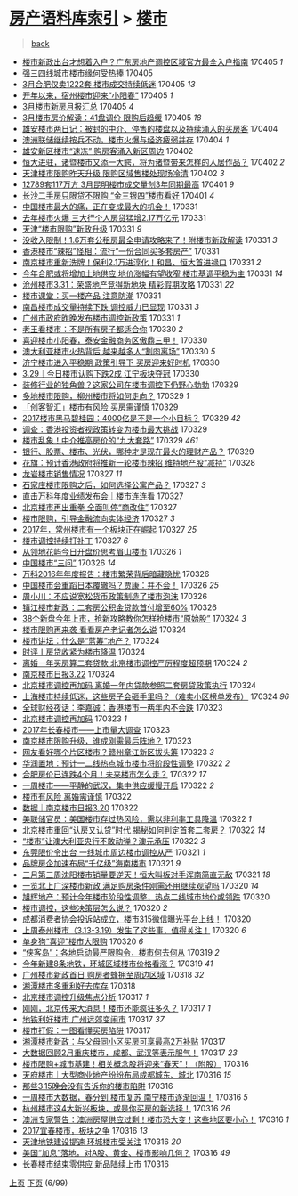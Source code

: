 [房产语料库索引](../../README.md)  > [楼市](楼市.md)
====
> [back](../README.md)

- [楼市新政出台才想着入户？广东房地产调控区域官方最全入户指南](http://jkwz.applinzi.com/ittc/6953098858707026949.html#%E6%A5%BC%E5%B8%82%E6%96%B0%E6%94%BF%E5%87%BA%E5%8F%B0%E6%89%8D%E6%83%B3%E7%9D%80%E5%85%A5%E6%88%B7%EF%BC%9F%E5%B9%BF%E4%B8%9C%E6%88%BF%E5%9C%B0%E4%BA%A7%E8%B0%83%E6%8E%A7%E5%8C%BA%E5%9F%9F%E5%AE%98%E6%96%B9%E6%9C%80%E5%85%A8%E5%85%A5%E6%88%B7%E6%8C%87%E5%8D%97) 170405 *1* 
- [强三四线城市楼市缘何受热捧](http://jkwz.applinzi.com/ittc/6953074669849674756.html#%E5%BC%BA%E4%B8%89%E5%9B%9B%E7%BA%BF%E5%9F%8E%E5%B8%82%E6%A5%BC%E5%B8%82%E7%BC%98%E4%BD%95%E5%8F%97%E7%83%AD%E6%8D%A7) 170405  
- [3月合肥仅卖1222套 楼市成交持续低迷](http://jkwz.applinzi.com/ittc/6953051749140136964.html#3%E6%9C%88%E5%90%88%E8%82%A5%E4%BB%85%E5%8D%961222%E5%A5%97+%E6%A5%BC%E5%B8%82%E6%88%90%E4%BA%A4%E6%8C%81%E7%BB%AD%E4%BD%8E%E8%BF%B7) 170405 *13* 
- [开年以来，宿州楼市迎来“小阳春”](http://jkwz.applinzi.com/ittc/6953008729191613445.html#%E5%BC%80%E5%B9%B4%E4%BB%A5%E6%9D%A5%EF%BC%8C%E5%AE%BF%E5%B7%9E%E6%A5%BC%E5%B8%82%E8%BF%8E%E6%9D%A5%E2%80%9C%E5%B0%8F%E9%98%B3%E6%98%A5%E2%80%9D) 170405 *1* 
- [3月楼市新房月报汇总](http://jkwz.applinzi.com/ittc/6952995828133266437.html#3%E6%9C%88%E6%A5%BC%E5%B8%82%E6%96%B0%E6%88%BF%E6%9C%88%E6%8A%A5%E6%B1%87%E6%80%BB) 170405 *4* 
- [3月楼市房价解读：41盘调价 限购后趋缓](http://jkwz.applinzi.com/ittc/6952970380535923716.html#3%E6%9C%88%E6%A5%BC%E5%B8%82%E6%88%BF%E4%BB%B7%E8%A7%A3%E8%AF%BB%EF%BC%9A41%E7%9B%98%E8%B0%83%E4%BB%B7+%E9%99%90%E8%B4%AD%E5%90%8E%E8%B6%8B%E7%BC%93) 170405 *18* 
- [雄安楼市两日记：被封的中介、停售的楼盘以及持续涌入的买房客](http://jkwz.applinzi.com/ittc/6952454514975179781.html#%E9%9B%84%E5%AE%89%E6%A5%BC%E5%B8%82%E4%B8%A4%E6%97%A5%E8%AE%B0%EF%BC%9A%E8%A2%AB%E5%B0%81%E7%9A%84%E4%B8%AD%E4%BB%8B%E3%80%81%E5%81%9C%E5%94%AE%E7%9A%84%E6%A5%BC%E7%9B%98%E4%BB%A5%E5%8F%8A%E6%8C%81%E7%BB%AD%E6%B6%8C%E5%85%A5%E7%9A%84%E4%B9%B0%E6%88%BF%E5%AE%A2) 170404  
- [澳洲联储继续按兵不动，楼市火爆与经济疲弱并存](http://jkwz.applinzi.com/ittc/6952657966359643141.html#%E6%BE%B3%E6%B4%B2%E8%81%94%E5%82%A8%E7%BB%A7%E7%BB%AD%E6%8C%89%E5%85%B5%E4%B8%8D%E5%8A%A8%EF%BC%8C%E6%A5%BC%E5%B8%82%E7%81%AB%E7%88%86%E4%B8%8E%E7%BB%8F%E6%B5%8E%E7%96%B2%E5%BC%B1%E5%B9%B6%E5%AD%98) 170404 *1* 
- [雄安新区楼市“速冻” 购房客涌入新区周边](http://jkwz.applinzi.com/ittc/6952038529717765124.html#%E9%9B%84%E5%AE%89%E6%96%B0%E5%8C%BA%E6%A5%BC%E5%B8%82%E2%80%9C%E9%80%9F%E5%86%BB%E2%80%9D+%E8%B4%AD%E6%88%BF%E5%AE%A2%E6%B6%8C%E5%85%A5%E6%96%B0%E5%8C%BA%E5%91%A8%E8%BE%B9) 170402  
- [恒大进驻，诸暨楼市又添一大鳄，将为诸暨带来怎样的人居作品？](http://jkwz.applinzi.com/ittc/6952037245136667653.html#%E6%81%92%E5%A4%A7%E8%BF%9B%E9%A9%BB%EF%BC%8C%E8%AF%B8%E6%9A%A8%E6%A5%BC%E5%B8%82%E5%8F%88%E6%B7%BB%E4%B8%80%E5%A4%A7%E9%B3%84%EF%BC%8C%E5%B0%86%E4%B8%BA%E8%AF%B8%E6%9A%A8%E5%B8%A6%E6%9D%A5%E6%80%8E%E6%A0%B7%E7%9A%84%E4%BA%BA%E5%B1%85%E4%BD%9C%E5%93%81%EF%BC%9F) 170402 *2* 
- [天津楼市限购昨天升级 限购区域售楼处现场冷清](http://jkwz.applinzi.com/ittc/6951871963403387908.html#%E5%A4%A9%E6%B4%A5%E6%A5%BC%E5%B8%82%E9%99%90%E8%B4%AD%E6%98%A8%E5%A4%A9%E5%8D%87%E7%BA%A7+%E9%99%90%E8%B4%AD%E5%8C%BA%E5%9F%9F%E5%94%AE%E6%A5%BC%E5%A4%84%E7%8E%B0%E5%9C%BA%E5%86%B7%E6%B8%85) 170402 *3* 
- [12789套117万方 3月昆明楼市成交量创3年同期最高](http://jkwz.applinzi.com/ittc/6951611627509122052.html#12789%E5%A5%97117%E4%B8%87%E6%96%B9+3%E6%9C%88%E6%98%86%E6%98%8E%E6%A5%BC%E5%B8%82%E6%88%90%E4%BA%A4%E9%87%8F%E5%88%9B3%E5%B9%B4%E5%90%8C%E6%9C%9F%E6%9C%80%E9%AB%98) 170401 *9* 
- [长沙二手房只限贷不限购 “金三银四”楼市看好](http://jkwz.applinzi.com/ittc/6951599019636818948.html#%E9%95%BF%E6%B2%99%E4%BA%8C%E6%89%8B%E6%88%BF%E5%8F%AA%E9%99%90%E8%B4%B7%E4%B8%8D%E9%99%90%E8%B4%AD+%E2%80%9C%E9%87%91%E4%B8%89%E9%93%B6%E5%9B%9B%E2%80%9D%E6%A5%BC%E5%B8%82%E7%9C%8B%E5%A5%BD) 170401 *4* 
- [中国楼市最大的痛，正在变成最大的机会！](http://jkwz.applinzi.com/ittc/6951293988823892996.html#%E4%B8%AD%E5%9B%BD%E6%A5%BC%E5%B8%82%E6%9C%80%E5%A4%A7%E7%9A%84%E7%97%9B%EF%BC%8C%E6%AD%A3%E5%9C%A8%E5%8F%98%E6%88%90%E6%9C%80%E5%A4%A7%E7%9A%84%E6%9C%BA%E4%BC%9A%EF%BC%81) 170331  
- [去年楼市火爆 三大行个人房贷猛增2.17万亿元](http://jkwz.applinzi.com/ittc/6951278634861069317.html#%E5%8E%BB%E5%B9%B4%E6%A5%BC%E5%B8%82%E7%81%AB%E7%88%86+%E4%B8%89%E5%A4%A7%E8%A1%8C%E4%B8%AA%E4%BA%BA%E6%88%BF%E8%B4%B7%E7%8C%9B%E5%A2%9E2.17%E4%B8%87%E4%BA%BF%E5%85%83) 170331  
- [天津“楼市限购”新政升级](http://jkwz.applinzi.com/ittc/6951260286433625092.html#%E5%A4%A9%E6%B4%A5%E2%80%9C%E6%A5%BC%E5%B8%82%E9%99%90%E8%B4%AD%E2%80%9D%E6%96%B0%E6%94%BF%E5%8D%87%E7%BA%A7) 170331 *9* 
- [没收入限制！1.6万套公租房最全申请攻略来了！附楼市新政解读](http://jkwz.applinzi.com/ittc/6951250838386394117.html#%E6%B2%A1%E6%94%B6%E5%85%A5%E9%99%90%E5%88%B6%EF%BC%811.6%E4%B8%87%E5%A5%97%E5%85%AC%E7%A7%9F%E6%88%BF%E6%9C%80%E5%85%A8%E7%94%B3%E8%AF%B7%E6%94%BB%E7%95%A5%E6%9D%A5%E4%BA%86%EF%BC%81%E9%99%84%E6%A5%BC%E5%B8%82%E6%96%B0%E6%94%BF%E8%A7%A3%E8%AF%BB) 170331 *3* 
- [香港楼市“辣招”怪相：流行“一份合同买多套房产”](http://jkwz.applinzi.com/ittc/6951242357218477061.html#%E9%A6%99%E6%B8%AF%E6%A5%BC%E5%B8%82%E2%80%9C%E8%BE%A3%E6%8B%9B%E2%80%9D%E6%80%AA%E7%9B%B8%EF%BC%9A%E6%B5%81%E8%A1%8C%E2%80%9C%E4%B8%80%E4%BB%BD%E5%90%88%E5%90%8C%E4%B9%B0%E5%A4%9A%E5%A5%97%E6%88%BF%E4%BA%A7%E2%80%9D) 170331  
- [南京楼市重新洗牌！保利2.1万进淳化！和昌、恒大首进禄口](http://jkwz.applinzi.com/ittc/6951226634668606468.html#%E5%8D%97%E4%BA%AC%E6%A5%BC%E5%B8%82%E9%87%8D%E6%96%B0%E6%B4%97%E7%89%8C%EF%BC%81%E4%BF%9D%E5%88%A92.1%E4%B8%87%E8%BF%9B%E6%B7%B3%E5%8C%96%EF%BC%81%E5%92%8C%E6%98%8C%E3%80%81%E6%81%92%E5%A4%A7%E9%A6%96%E8%BF%9B%E7%A6%84%E5%8F%A3) 170331 *2* 
- [今年合肥或将增加土地供应 地价涨幅有望收窄 楼市基调平稳为主](http://jkwz.applinzi.com/ittc/6951213593759581188.html#%E4%BB%8A%E5%B9%B4%E5%90%88%E8%82%A5%E6%88%96%E5%B0%86%E5%A2%9E%E5%8A%A0%E5%9C%9F%E5%9C%B0%E4%BE%9B%E5%BA%94+%E5%9C%B0%E4%BB%B7%E6%B6%A8%E5%B9%85%E6%9C%89%E6%9C%9B%E6%94%B6%E7%AA%84+%E6%A5%BC%E5%B8%82%E5%9F%BA%E8%B0%83%E5%B9%B3%E7%A8%B3%E4%B8%BA%E4%B8%BB) 170331 *14* 
- [沧州楼市3.31：荣盛地产竞得新地块 精彩假期攻略](http://jkwz.applinzi.com/ittc/6951186548207911941.html#%E6%B2%A7%E5%B7%9E%E6%A5%BC%E5%B8%823.31%EF%BC%9A%E8%8D%A3%E7%9B%9B%E5%9C%B0%E4%BA%A7%E7%AB%9E%E5%BE%97%E6%96%B0%E5%9C%B0%E5%9D%97+%E7%B2%BE%E5%BD%A9%E5%81%87%E6%9C%9F%E6%94%BB%E7%95%A5) 170331 *22* 
- [楼市课堂：买一楼产品 注意防潮](http://jkwz.applinzi.com/ittc/6951118934412624900.html#%E6%A5%BC%E5%B8%82%E8%AF%BE%E5%A0%82%EF%BC%9A%E4%B9%B0%E4%B8%80%E6%A5%BC%E4%BA%A7%E5%93%81+%E6%B3%A8%E6%84%8F%E9%98%B2%E6%BD%AE) 170331  
- [南昌楼市成交量持续下跌 调控威力已显现](http://jkwz.applinzi.com/ittc/6951118382626767877.html#%E5%8D%97%E6%98%8C%E6%A5%BC%E5%B8%82%E6%88%90%E4%BA%A4%E9%87%8F%E6%8C%81%E7%BB%AD%E4%B8%8B%E8%B7%8C+%E8%B0%83%E6%8E%A7%E5%A8%81%E5%8A%9B%E5%B7%B2%E6%98%BE%E7%8E%B0) 170331 *3* 
- [广州市政府昨晚发布楼市调控新政策](http://jkwz.applinzi.com/ittc/6950983695262548996.html#%E5%B9%BF%E5%B7%9E%E5%B8%82%E6%94%BF%E5%BA%9C%E6%98%A8%E6%99%9A%E5%8F%91%E5%B8%83%E6%A5%BC%E5%B8%82%E8%B0%83%E6%8E%A7%E6%96%B0%E6%94%BF%E7%AD%96) 170331 *1* 
- [老王看楼市：不是所有房子都适合你](http://jkwz.applinzi.com/ittc/6950856579363636228.html#%E8%80%81%E7%8E%8B%E7%9C%8B%E6%A5%BC%E5%B8%82%EF%BC%9A%E4%B8%8D%E6%98%AF%E6%89%80%E6%9C%89%E6%88%BF%E5%AD%90%E9%83%BD%E9%80%82%E5%90%88%E4%BD%A0) 170330 *2* 
- [喜迎楼市小阳春，泰安金融商务区傲鼎三甲！](http://jkwz.applinzi.com/ittc/6950773850169148421.html#%E5%96%9C%E8%BF%8E%E6%A5%BC%E5%B8%82%E5%B0%8F%E9%98%B3%E6%98%A5%EF%BC%8C%E6%B3%B0%E5%AE%89%E9%87%91%E8%9E%8D%E5%95%86%E5%8A%A1%E5%8C%BA%E5%82%B2%E9%BC%8E%E4%B8%89%E7%94%B2%EF%BC%81) 170330  
- [澳大利亚楼市火热背后 越来越多人“割肉离场”](http://jkwz.applinzi.com/ittc/6950760420787880964.html#%E6%BE%B3%E5%A4%A7%E5%88%A9%E4%BA%9A%E6%A5%BC%E5%B8%82%E7%81%AB%E7%83%AD%E8%83%8C%E5%90%8E+%E8%B6%8A%E6%9D%A5%E8%B6%8A%E5%A4%9A%E4%BA%BA%E2%80%9C%E5%89%B2%E8%82%89%E7%A6%BB%E5%9C%BA%E2%80%9D) 170330 *5* 
- [济宁楼市进入平稳期 政策引导下 买房迎来好时机](http://jkwz.applinzi.com/ittc/6950748984363713540.html#%E6%B5%8E%E5%AE%81%E6%A5%BC%E5%B8%82%E8%BF%9B%E5%85%A5%E5%B9%B3%E7%A8%B3%E6%9C%9F+%E6%94%BF%E7%AD%96%E5%BC%95%E5%AF%BC%E4%B8%8B+%E4%B9%B0%E6%88%BF%E8%BF%8E%E6%9D%A5%E5%A5%BD%E6%97%B6%E6%9C%BA) 170330  
- [3.29｜今日楼市认购下跌2成 江宁板块夺冠](http://jkwz.applinzi.com/ittc/6950739674304873476.html#3.29%EF%BD%9C%E4%BB%8A%E6%97%A5%E6%A5%BC%E5%B8%82%E8%AE%A4%E8%B4%AD%E4%B8%8B%E8%B7%8C2%E6%88%90+%E6%B1%9F%E5%AE%81%E6%9D%BF%E5%9D%97%E5%A4%BA%E5%86%A0) 170330  
- [装修行业的独角兽？这家公司在楼市调控下仍野心勃勃](http://jkwz.applinzi.com/ittc/6950569394940937221.html#%E8%A3%85%E4%BF%AE%E8%A1%8C%E4%B8%9A%E7%9A%84%E7%8B%AC%E8%A7%92%E5%85%BD%EF%BC%9F%E8%BF%99%E5%AE%B6%E5%85%AC%E5%8F%B8%E5%9C%A8%E6%A5%BC%E5%B8%82%E8%B0%83%E6%8E%A7%E4%B8%8B%E4%BB%8D%E9%87%8E%E5%BF%83%E5%8B%83%E5%8B%83) 170329  
- [多地楼市限购，柳州楼市将如何走向？](http://jkwz.applinzi.com/ittc/6950513815857923076.html#%E5%A4%9A%E5%9C%B0%E6%A5%BC%E5%B8%82%E9%99%90%E8%B4%AD%EF%BC%8C%E6%9F%B3%E5%B7%9E%E6%A5%BC%E5%B8%82%E5%B0%86%E5%A6%82%E4%BD%95%E8%B5%B0%E5%90%91%EF%BC%9F) 170329 *1* 
- [「创客智汇」楼市有风险 买房需谨慎](http://jkwz.applinzi.com/ittc/6950487451180205060.html#%E3%80%8C%E5%88%9B%E5%AE%A2%E6%99%BA%E6%B1%87%E3%80%8D%E6%A5%BC%E5%B8%82%E6%9C%89%E9%A3%8E%E9%99%A9+%E4%B9%B0%E6%88%BF%E9%9C%80%E8%B0%A8%E6%85%8E) 170329  
- [2017楼市黑马碧桂园：4000亿是不是一个小目标？](http://jkwz.applinzi.com/ittc/6950469632937952261.html#2017%E6%A5%BC%E5%B8%82%E9%BB%91%E9%A9%AC%E7%A2%A7%E6%A1%82%E5%9B%AD%EF%BC%9A4000%E4%BA%BF%E6%98%AF%E4%B8%8D%E6%98%AF%E4%B8%80%E4%B8%AA%E5%B0%8F%E7%9B%AE%E6%A0%87%EF%BC%9F) 170329 *42* 
- [调查：香港投资者视政策转变为楼市最大挑战](http://jkwz.applinzi.com/ittc/6950463994413450245.html#%E8%B0%83%E6%9F%A5%EF%BC%9A%E9%A6%99%E6%B8%AF%E6%8A%95%E8%B5%84%E8%80%85%E8%A7%86%E6%94%BF%E7%AD%96%E8%BD%AC%E5%8F%98%E4%B8%BA%E6%A5%BC%E5%B8%82%E6%9C%80%E5%A4%A7%E6%8C%91%E6%88%98) 170329  
- [楼市乱象！中介推高房价的“九大套路”](http://jkwz.applinzi.com/ittc/6950436371914294276.html#%E6%A5%BC%E5%B8%82%E4%B9%B1%E8%B1%A1%EF%BC%81%E4%B8%AD%E4%BB%8B%E6%8E%A8%E9%AB%98%E6%88%BF%E4%BB%B7%E7%9A%84%E2%80%9C%E4%B9%9D%E5%A4%A7%E5%A5%97%E8%B7%AF%E2%80%9D) 170329 *461* 
- [银行、股票、楼市、光伏，哪种才是现在最火的理财产品？](http://jkwz.applinzi.com/ittc/6950383842811708420.html#%E9%93%B6%E8%A1%8C%E3%80%81%E8%82%A1%E7%A5%A8%E3%80%81%E6%A5%BC%E5%B8%82%E3%80%81%E5%85%89%E4%BC%8F%EF%BC%8C%E5%93%AA%E7%A7%8D%E6%89%8D%E6%98%AF%E7%8E%B0%E5%9C%A8%E6%9C%80%E7%81%AB%E7%9A%84%E7%90%86%E8%B4%A2%E4%BA%A7%E5%93%81%EF%BC%9F) 170329  
- [花旗：预计香港政府将推新一轮楼市辣招 维持地产股“减持”](http://jkwz.applinzi.com/ittc/6950091348844741636.html#%E8%8A%B1%E6%97%97%EF%BC%9A%E9%A2%84%E8%AE%A1%E9%A6%99%E6%B8%AF%E6%94%BF%E5%BA%9C%E5%B0%86%E6%8E%A8%E6%96%B0%E4%B8%80%E8%BD%AE%E6%A5%BC%E5%B8%82%E8%BE%A3%E6%8B%9B+%E7%BB%B4%E6%8C%81%E5%9C%B0%E4%BA%A7%E8%82%A1%E2%80%9C%E5%87%8F%E6%8C%81%E2%80%9D) 170328  
- [龙岩楼市销售情况](http://jkwz.applinzi.com/ittc/6949760420922524677.html#%E9%BE%99%E5%B2%A9%E6%A5%BC%E5%B8%82%E9%94%80%E5%94%AE%E6%83%85%E5%86%B5) 170327 *11* 
- [石家庄楼市限购之后，如何选择公寓产品？](http://jkwz.applinzi.com/ittc/6949747963726398468.html#%E7%9F%B3%E5%AE%B6%E5%BA%84%E6%A5%BC%E5%B8%82%E9%99%90%E8%B4%AD%E4%B9%8B%E5%90%8E%EF%BC%8C%E5%A6%82%E4%BD%95%E9%80%89%E6%8B%A9%E5%85%AC%E5%AF%93%E4%BA%A7%E5%93%81%EF%BC%9F) 170327 *3* 
- [直击万科年度业绩发布会｜楼市连连看](http://jkwz.applinzi.com/ittc/6949721786571817989.html#%E7%9B%B4%E5%87%BB%E4%B8%87%E7%A7%91%E5%B9%B4%E5%BA%A6%E4%B8%9A%E7%BB%A9%E5%8F%91%E5%B8%83%E4%BC%9A%EF%BD%9C%E6%A5%BC%E5%B8%82%E8%BF%9E%E8%BF%9E%E7%9C%8B) 170327  
- [北京楼市再出重拳 全面叫停“商改住”](http://jkwz.applinzi.com/ittc/6949649919240569861.html#%E5%8C%97%E4%BA%AC%E6%A5%BC%E5%B8%82%E5%86%8D%E5%87%BA%E9%87%8D%E6%8B%B3+%E5%85%A8%E9%9D%A2%E5%8F%AB%E5%81%9C%E2%80%9C%E5%95%86%E6%94%B9%E4%BD%8F%E2%80%9D) 170327  
- [楼市限购，引导金融流向实体经济](http://jkwz.applinzi.com/ittc/6949644241906172933.html#%E6%A5%BC%E5%B8%82%E9%99%90%E8%B4%AD%EF%BC%8C%E5%BC%95%E5%AF%BC%E9%87%91%E8%9E%8D%E6%B5%81%E5%90%91%E5%AE%9E%E4%BD%93%E7%BB%8F%E6%B5%8E) 170327 *3* 
- [2017年，常州楼市有一个板块正在崛起](http://jkwz.applinzi.com/ittc/6949643722101883908.html#2017%E5%B9%B4%EF%BC%8C%E5%B8%B8%E5%B7%9E%E6%A5%BC%E5%B8%82%E6%9C%89%E4%B8%80%E4%B8%AA%E6%9D%BF%E5%9D%97%E6%AD%A3%E5%9C%A8%E5%B4%9B%E8%B5%B7) 170327 *25* 
- [楼市调控持续打补丁](http://jkwz.applinzi.com/ittc/6949509945446892549.html#%E6%A5%BC%E5%B8%82%E8%B0%83%E6%8E%A7%E6%8C%81%E7%BB%AD%E6%89%93%E8%A1%A5%E4%B8%81) 170327 *6* 
- [从领地花屿今日开盘价思考眉山楼市](http://jkwz.applinzi.com/ittc/6949478860444926980.html#%E4%BB%8E%E9%A2%86%E5%9C%B0%E8%8A%B1%E5%B1%BF%E4%BB%8A%E6%97%A5%E5%BC%80%E7%9B%98%E4%BB%B7%E6%80%9D%E8%80%83%E7%9C%89%E5%B1%B1%E6%A5%BC%E5%B8%82) 170326 *1* 
- [中国楼市“三问”](http://jkwz.applinzi.com/ittc/6949472849508172805.html#%E4%B8%AD%E5%9B%BD%E6%A5%BC%E5%B8%82%E2%80%9C%E4%B8%89%E9%97%AE%E2%80%9D) 170326 *14* 
- [万科2016年年度报告：楼市繁荣背后暗藏隐忧](http://jkwz.applinzi.com/ittc/6949450387605160965.html#%E4%B8%87%E7%A7%912016%E5%B9%B4%E5%B9%B4%E5%BA%A6%E6%8A%A5%E5%91%8A%EF%BC%9A%E6%A5%BC%E5%B8%82%E7%B9%81%E8%8D%A3%E8%83%8C%E5%90%8E%E6%9A%97%E8%97%8F%E9%9A%90%E5%BF%A7) 170326  
- [中国楼市会重蹈日本覆辙吗？贾康：并不会！](http://jkwz.applinzi.com/ittc/6949369830477136901.html#%E4%B8%AD%E5%9B%BD%E6%A5%BC%E5%B8%82%E4%BC%9A%E9%87%8D%E8%B9%88%E6%97%A5%E6%9C%AC%E8%A6%86%E8%BE%99%E5%90%97%EF%BC%9F%E8%B4%BE%E5%BA%B7%EF%BC%9A%E5%B9%B6%E4%B8%8D%E4%BC%9A%EF%BC%81) 170326 *25* 
- [周小川：不应说宽松货币政策制造了楼市泡沫](http://jkwz.applinzi.com/ittc/6949298324699087877.html#%E5%91%A8%E5%B0%8F%E5%B7%9D%EF%BC%9A%E4%B8%8D%E5%BA%94%E8%AF%B4%E5%AE%BD%E6%9D%BE%E8%B4%A7%E5%B8%81%E6%94%BF%E7%AD%96%E5%88%B6%E9%80%A0%E4%BA%86%E6%A5%BC%E5%B8%82%E6%B3%A1%E6%B2%AB) 170326  
- [镇江楼市新政：二套房公积金贷款首付增至60%](http://jkwz.applinzi.com/ittc/6949257919244796932.html#%E9%95%87%E6%B1%9F%E6%A5%BC%E5%B8%82%E6%96%B0%E6%94%BF%EF%BC%9A%E4%BA%8C%E5%A5%97%E6%88%BF%E5%85%AC%E7%A7%AF%E9%87%91%E8%B4%B7%E6%AC%BE%E9%A6%96%E4%BB%98%E5%A2%9E%E8%87%B360%25) 170326  
- [38个新盘今年上市，抢新攻略教你怎样抢楼市“原始股”](http://jkwz.applinzi.com/ittc/6948621186891252740.html#38%E4%B8%AA%E6%96%B0%E7%9B%98%E4%BB%8A%E5%B9%B4%E4%B8%8A%E5%B8%82%EF%BC%8C%E6%8A%A2%E6%96%B0%E6%94%BB%E7%95%A5%E6%95%99%E4%BD%A0%E6%80%8E%E6%A0%B7%E6%8A%A2%E6%A5%BC%E5%B8%82%E2%80%9C%E5%8E%9F%E5%A7%8B%E8%82%A1%E2%80%9D) 170324 *3* 
- [楼市限购再来袭 看看房产老记者怎么说](http://jkwz.applinzi.com/ittc/6948615854840349701.html#%E6%A5%BC%E5%B8%82%E9%99%90%E8%B4%AD%E5%86%8D%E6%9D%A5%E8%A2%AD+%E7%9C%8B%E7%9C%8B%E6%88%BF%E4%BA%A7%E8%80%81%E8%AE%B0%E8%80%85%E6%80%8E%E4%B9%88%E8%AF%B4) 170324  
- [楼市讲坛：什么是“蓝筹”地产？](http://jkwz.applinzi.com/ittc/6948615432662680581.html#%E6%A5%BC%E5%B8%82%E8%AE%B2%E5%9D%9B%EF%BC%9A%E4%BB%80%E4%B9%88%E6%98%AF%E2%80%9C%E8%93%9D%E7%AD%B9%E2%80%9D%E5%9C%B0%E4%BA%A7%EF%BC%9F) 170324  
- [时评丨房贷收紧为楼市降温](http://jkwz.applinzi.com/ittc/6948590342352929796.html#%E6%97%B6%E8%AF%84%E4%B8%A8%E6%88%BF%E8%B4%B7%E6%94%B6%E7%B4%A7%E4%B8%BA%E6%A5%BC%E5%B8%82%E9%99%8D%E6%B8%A9) 170324  
- [离婚一年买房算二套贷款 北京楼市调控严厉程度超预期](http://jkwz.applinzi.com/ittc/6948551991017079813.html#%E7%A6%BB%E5%A9%9A%E4%B8%80%E5%B9%B4%E4%B9%B0%E6%88%BF%E7%AE%97%E4%BA%8C%E5%A5%97%E8%B4%B7%E6%AC%BE+%E5%8C%97%E4%BA%AC%E6%A5%BC%E5%B8%82%E8%B0%83%E6%8E%A7%E4%B8%A5%E5%8E%89%E7%A8%8B%E5%BA%A6%E8%B6%85%E9%A2%84%E6%9C%9F) 170324 *2* 
- [南京楼市日报3.22](http://jkwz.applinzi.com/ittc/6948536577130234885.html#%E5%8D%97%E4%BA%AC%E6%A5%BC%E5%B8%82%E6%97%A5%E6%8A%A53.22) 170324  
- [北京楼市调控再加码 离婚一年内贷款参照二套房贷政策执行](http://jkwz.applinzi.com/ittc/6948524605827449860.html#%E5%8C%97%E4%BA%AC%E6%A5%BC%E5%B8%82%E8%B0%83%E6%8E%A7%E5%86%8D%E5%8A%A0%E7%A0%81+%E7%A6%BB%E5%A9%9A%E4%B8%80%E5%B9%B4%E5%86%85%E8%B4%B7%E6%AC%BE%E5%8F%82%E7%85%A7%E4%BA%8C%E5%A5%97%E6%88%BF%E8%B4%B7%E6%94%BF%E7%AD%96%E6%89%A7%E8%A1%8C) 170324  
- [上海楼市持续低迷，这些房子会砸手里吗？（难卖小区榜单发布）](http://jkwz.applinzi.com/ittc/6948522966924133380.html#%E4%B8%8A%E6%B5%B7%E6%A5%BC%E5%B8%82%E6%8C%81%E7%BB%AD%E4%BD%8E%E8%BF%B7%EF%BC%8C%E8%BF%99%E4%BA%9B%E6%88%BF%E5%AD%90%E4%BC%9A%E7%A0%B8%E6%89%8B%E9%87%8C%E5%90%97%EF%BC%9F%EF%BC%88%E9%9A%BE%E5%8D%96%E5%B0%8F%E5%8C%BA%E6%A6%9C%E5%8D%95%E5%8F%91%E5%B8%83%EF%BC%89) 170324 *96* 
- [全球财经夜话：李嘉诚：香港楼市一两年内不会跌](http://jkwz.applinzi.com/ittc/6948281699002745861.html#%E5%85%A8%E7%90%83%E8%B4%A2%E7%BB%8F%E5%A4%9C%E8%AF%9D%EF%BC%9A%E6%9D%8E%E5%98%89%E8%AF%9A%EF%BC%9A%E9%A6%99%E6%B8%AF%E6%A5%BC%E5%B8%82%E4%B8%80%E4%B8%A4%E5%B9%B4%E5%86%85%E4%B8%8D%E4%BC%9A%E8%B7%8C) 170323  
- [北京楼市调控再加码](http://jkwz.applinzi.com/ittc/6948275818290742276.html#%E5%8C%97%E4%BA%AC%E6%A5%BC%E5%B8%82%E8%B0%83%E6%8E%A7%E5%86%8D%E5%8A%A0%E7%A0%81) 170323 *1* 
- [2017年长春楼市——上市量大调查](http://jkwz.applinzi.com/ittc/6948271169752007685.html#2017%E5%B9%B4%E9%95%BF%E6%98%A5%E6%A5%BC%E5%B8%82%E2%80%94%E2%80%94%E4%B8%8A%E5%B8%82%E9%87%8F%E5%A4%A7%E8%B0%83%E6%9F%A5) 170323  
- [南京楼市限购升级，谁成刚需最后阵地？](http://jkwz.applinzi.com/ittc/6948165226678715397.html#%E5%8D%97%E4%BA%AC%E6%A5%BC%E5%B8%82%E9%99%90%E8%B4%AD%E5%8D%87%E7%BA%A7%EF%BC%8C%E8%B0%81%E6%88%90%E5%88%9A%E9%9C%80%E6%9C%80%E5%90%8E%E9%98%B5%E5%9C%B0%EF%BC%9F) 170323  
- [网友看好哪个片区楼市？赣州章江新区拔头筹](http://jkwz.applinzi.com/ittc/6948146914066433028.html#%E7%BD%91%E5%8F%8B%E7%9C%8B%E5%A5%BD%E5%93%AA%E4%B8%AA%E7%89%87%E5%8C%BA%E6%A5%BC%E5%B8%82%EF%BC%9F%E8%B5%A3%E5%B7%9E%E7%AB%A0%E6%B1%9F%E6%96%B0%E5%8C%BA%E6%8B%94%E5%A4%B4%E7%AD%B9) 170323 *3* 
- [华润置地：预计一二线热点城市楼市将阶段性调整](http://jkwz.applinzi.com/ittc/6947971767153984517.html#%E5%8D%8E%E6%B6%A6%E7%BD%AE%E5%9C%B0%EF%BC%9A%E9%A2%84%E8%AE%A1%E4%B8%80%E4%BA%8C%E7%BA%BF%E7%83%AD%E7%82%B9%E5%9F%8E%E5%B8%82%E6%A5%BC%E5%B8%82%E5%B0%86%E9%98%B6%E6%AE%B5%E6%80%A7%E8%B0%83%E6%95%B4) 170322 *2* 
- [合肥房价已连跌4个月！未来楼市怎么走？](http://jkwz.applinzi.com/ittc/6947895081406301188.html#%E5%90%88%E8%82%A5%E6%88%BF%E4%BB%B7%E5%B7%B2%E8%BF%9E%E8%B7%8C4%E4%B8%AA%E6%9C%88%EF%BC%81%E6%9C%AA%E6%9D%A5%E6%A5%BC%E5%B8%82%E6%80%8E%E4%B9%88%E8%B5%B0%EF%BC%9F) 170322 *17* 
- [一周楼市——平静的武汉，集中供应缓慢开启](http://jkwz.applinzi.com/ittc/6947872889733907460.html#%E4%B8%80%E5%91%A8%E6%A5%BC%E5%B8%82%E2%80%94%E2%80%94%E5%B9%B3%E9%9D%99%E7%9A%84%E6%AD%A6%E6%B1%89%EF%BC%8C%E9%9B%86%E4%B8%AD%E4%BE%9B%E5%BA%94%E7%BC%93%E6%85%A2%E5%BC%80%E5%90%AF) 170322 *2* 
- [楼市有风险 离婚需谨慎](http://jkwz.applinzi.com/ittc/6947844833464026117.html#%E6%A5%BC%E5%B8%82%E6%9C%89%E9%A3%8E%E9%99%A9+%E7%A6%BB%E5%A9%9A%E9%9C%80%E8%B0%A8%E6%85%8E) 170322  
- [数据｜南京楼市日报3.20](http://jkwz.applinzi.com/ittc/6947837864250442756.html#%E6%95%B0%E6%8D%AE%EF%BD%9C%E5%8D%97%E4%BA%AC%E6%A5%BC%E5%B8%82%E6%97%A5%E6%8A%A53.20) 170322  
- [美联储官员：美国楼市存过热风险，需以非利率工具降温](http://jkwz.applinzi.com/ittc/6947794800387556357.html#%E7%BE%8E%E8%81%94%E5%82%A8%E5%AE%98%E5%91%98%EF%BC%9A%E7%BE%8E%E5%9B%BD%E6%A5%BC%E5%B8%82%E5%AD%98%E8%BF%87%E7%83%AD%E9%A3%8E%E9%99%A9%EF%BC%8C%E9%9C%80%E4%BB%A5%E9%9D%9E%E5%88%A9%E7%8E%87%E5%B7%A5%E5%85%B7%E9%99%8D%E6%B8%A9) 170322 *1* 
- [北京楼市重回“认房又认贷”时代 揭秘如何判定首套二套房？](http://jkwz.applinzi.com/ittc/6947791467786535940.html#%E5%8C%97%E4%BA%AC%E6%A5%BC%E5%B8%82%E9%87%8D%E5%9B%9E%E2%80%9C%E8%AE%A4%E6%88%BF%E5%8F%88%E8%AE%A4%E8%B4%B7%E2%80%9D%E6%97%B6%E4%BB%A3+%E6%8F%AD%E7%A7%98%E5%A6%82%E4%BD%95%E5%88%A4%E5%AE%9A%E9%A6%96%E5%A5%97%E4%BA%8C%E5%A5%97%E6%88%BF%EF%BC%9F) 170322 *14* 
- [“楼市”让澳大利亚央行不敢动弹？澳元承压](http://jkwz.applinzi.com/ittc/6947745687482663940.html#%E2%80%9C%E6%A5%BC%E5%B8%82%E2%80%9D%E8%AE%A9%E6%BE%B3%E5%A4%A7%E5%88%A9%E4%BA%9A%E5%A4%AE%E8%A1%8C%E4%B8%8D%E6%95%A2%E5%8A%A8%E5%BC%B9%EF%BC%9F%E6%BE%B3%E5%85%83%E6%89%BF%E5%8E%8B) 170322 *3* 
- [东莞限价令出台 一线城市周边楼市调控从严](http://jkwz.applinzi.com/ittc/6947529949572498437.html#%E4%B8%9C%E8%8E%9E%E9%99%90%E4%BB%B7%E4%BB%A4%E5%87%BA%E5%8F%B0+%E4%B8%80%E7%BA%BF%E5%9F%8E%E5%B8%82%E5%91%A8%E8%BE%B9%E6%A5%BC%E5%B8%82%E8%B0%83%E6%8E%A7%E4%BB%8E%E4%B8%A5) 170321 *1* 
- [品牌房企加速布局“千亿级”海南楼市](http://jkwz.applinzi.com/ittc/6947478049548420100.html#%E5%93%81%E7%89%8C%E6%88%BF%E4%BC%81%E5%8A%A0%E9%80%9F%E5%B8%83%E5%B1%80%E2%80%9C%E5%8D%83%E4%BA%BF%E7%BA%A7%E2%80%9D%E6%B5%B7%E5%8D%97%E6%A5%BC%E5%B8%82) 170321 *9* 
- [三月第三周沈阳楼市销量要逆天！恒大叫板对手浑南简直无敌](http://jkwz.applinzi.com/ittc/6947418095617573892.html#%E4%B8%89%E6%9C%88%E7%AC%AC%E4%B8%89%E5%91%A8%E6%B2%88%E9%98%B3%E6%A5%BC%E5%B8%82%E9%94%80%E9%87%8F%E8%A6%81%E9%80%86%E5%A4%A9%EF%BC%81%E6%81%92%E5%A4%A7%E5%8F%AB%E6%9D%BF%E5%AF%B9%E6%89%8B%E6%B5%91%E5%8D%97%E7%AE%80%E7%9B%B4%E6%97%A0%E6%95%8C) 170321 *18* 
- [一览北上广深楼市新政 满足购房条件刚需还用继续观望吗](http://jkwz.applinzi.com/ittc/6947239150007878661.html#%E4%B8%80%E8%A7%88%E5%8C%97%E4%B8%8A%E5%B9%BF%E6%B7%B1%E6%A5%BC%E5%B8%82%E6%96%B0%E6%94%BF+%E6%BB%A1%E8%B6%B3%E8%B4%AD%E6%88%BF%E6%9D%A1%E4%BB%B6%E5%88%9A%E9%9C%80%E8%BF%98%E7%94%A8%E7%BB%A7%E7%BB%AD%E8%A7%82%E6%9C%9B%E5%90%97) 170320 *14* 
- [旭辉地产：预计今年楼市阶段性调整，热点二线城市地价或领跌](http://jkwz.applinzi.com/ittc/6947226698302096389.html#%E6%97%AD%E8%BE%89%E5%9C%B0%E4%BA%A7%EF%BC%9A%E9%A2%84%E8%AE%A1%E4%BB%8A%E5%B9%B4%E6%A5%BC%E5%B8%82%E9%98%B6%E6%AE%B5%E6%80%A7%E8%B0%83%E6%95%B4%EF%BC%8C%E7%83%AD%E7%82%B9%E4%BA%8C%E7%BA%BF%E5%9F%8E%E5%B8%82%E5%9C%B0%E4%BB%B7%E6%88%96%E9%A2%86%E8%B7%8C) 170320  
- [楼市调控，这些决策层怎么说？](http://jkwz.applinzi.com/ittc/6947145357929743365.html#%E6%A5%BC%E5%B8%82%E8%B0%83%E6%8E%A7%EF%BC%8C%E8%BF%99%E4%BA%9B%E5%86%B3%E7%AD%96%E5%B1%82%E6%80%8E%E4%B9%88%E8%AF%B4%EF%BC%9F) 170320 *2* 
- [成都消费者协会投诉站成立，楼市315微信曝光平台上线！](http://jkwz.applinzi.com/ittc/6947137353801008133.html#%E6%88%90%E9%83%BD%E6%B6%88%E8%B4%B9%E8%80%85%E5%8D%8F%E4%BC%9A%E6%8A%95%E8%AF%89%E7%AB%99%E6%88%90%E7%AB%8B%EF%BC%8C%E6%A5%BC%E5%B8%82315%E5%BE%AE%E4%BF%A1%E6%9B%9D%E5%85%89%E5%B9%B3%E5%8F%B0%E4%B8%8A%E7%BA%BF%EF%BC%81) 170320  
- [上周泰州楼市（3.13-3.19）发生了这些事，值得关注！](http://jkwz.applinzi.com/ittc/6947114616013456388.html#%E4%B8%8A%E5%91%A8%E6%B3%B0%E5%B7%9E%E6%A5%BC%E5%B8%82%EF%BC%883.13-3.19%EF%BC%89%E5%8F%91%E7%94%9F%E4%BA%86%E8%BF%99%E4%BA%9B%E4%BA%8B%EF%BC%8C%E5%80%BC%E5%BE%97%E5%85%B3%E6%B3%A8%EF%BC%81) 170320 *6* 
- [单身狗“喜迎”楼市大限购](http://jkwz.applinzi.com/ittc/6947061491609109509.html#%E5%8D%95%E8%BA%AB%E7%8B%97%E2%80%9C%E5%96%9C%E8%BF%8E%E2%80%9D%E6%A5%BC%E5%B8%82%E5%A4%A7%E9%99%90%E8%B4%AD) 170320 *6* 
- [“侠客岛”：各地启动最严限购令，楼市何去何从](http://jkwz.applinzi.com/ittc/6946668811234313221.html#%E2%80%9C%E4%BE%A0%E5%AE%A2%E5%B2%9B%E2%80%9D%EF%BC%9A%E5%90%84%E5%9C%B0%E5%90%AF%E5%8A%A8%E6%9C%80%E4%B8%A5%E9%99%90%E8%B4%AD%E4%BB%A4%EF%BC%8C%E6%A5%BC%E5%B8%82%E4%BD%95%E5%8E%BB%E4%BD%95%E4%BB%8E) 170319 *2* 
- [今年新建8条地铁，环城区域楼市价格看涨？](http://jkwz.applinzi.com/ittc/6946624742382633988.html#%E4%BB%8A%E5%B9%B4%E6%96%B0%E5%BB%BA8%E6%9D%A1%E5%9C%B0%E9%93%81%EF%BC%8C%E7%8E%AF%E5%9F%8E%E5%8C%BA%E5%9F%9F%E6%A5%BC%E5%B8%82%E4%BB%B7%E6%A0%BC%E7%9C%8B%E6%B6%A8%EF%BC%9F) 170319 *41* 
- [广州楼市新政首日 购房者蜂拥至周边区域](http://jkwz.applinzi.com/ittc/6946518938556040197.html#%E5%B9%BF%E5%B7%9E%E6%A5%BC%E5%B8%82%E6%96%B0%E6%94%BF%E9%A6%96%E6%97%A5+%E8%B4%AD%E6%88%BF%E8%80%85%E8%9C%82%E6%8B%A5%E8%87%B3%E5%91%A8%E8%BE%B9%E5%8C%BA%E5%9F%9F) 170318 *32* 
- [湘潭楼市多重利好去库存](http://jkwz.applinzi.com/ittc/6946264950233367557.html#%E6%B9%98%E6%BD%AD%E6%A5%BC%E5%B8%82%E5%A4%9A%E9%87%8D%E5%88%A9%E5%A5%BD%E5%8E%BB%E5%BA%93%E5%AD%98) 170318  
- [北京楼市调控升级焦点分析](http://jkwz.applinzi.com/ittc/6946116228157539333.html#%E5%8C%97%E4%BA%AC%E6%A5%BC%E5%B8%82%E8%B0%83%E6%8E%A7%E5%8D%87%E7%BA%A7%E7%84%A6%E7%82%B9%E5%88%86%E6%9E%90) 170317 *1* 
- [刚刚，北京传来大消息！楼市还能疯狂多久？](http://jkwz.applinzi.com/ittc/6946081188342137860.html#%E5%88%9A%E5%88%9A%EF%BC%8C%E5%8C%97%E4%BA%AC%E4%BC%A0%E6%9D%A5%E5%A4%A7%E6%B6%88%E6%81%AF%EF%BC%81%E6%A5%BC%E5%B8%82%E8%BF%98%E8%83%BD%E7%96%AF%E7%8B%82%E5%A4%9A%E4%B9%85%EF%BC%9F) 170317 *1* 
- [地铁利好楼市 广州远郊变闹市](http://jkwz.applinzi.com/ittc/6946037555819709444.html#%E5%9C%B0%E9%93%81%E5%88%A9%E5%A5%BD%E6%A5%BC%E5%B8%82+%E5%B9%BF%E5%B7%9E%E8%BF%9C%E9%83%8A%E5%8F%98%E9%97%B9%E5%B8%82) 170317 *37* 
- [楼市打假：一图看懂买房陷阱](http://jkwz.applinzi.com/ittc/6946034590631330820.html#%E6%A5%BC%E5%B8%82%E6%89%93%E5%81%87%EF%BC%9A%E4%B8%80%E5%9B%BE%E7%9C%8B%E6%87%82%E4%B9%B0%E6%88%BF%E9%99%B7%E9%98%B1) 170317  
- [湘潭楼市新政：与父母同小区买房可享最高2万补贴](http://jkwz.applinzi.com/ittc/6945946340776477701.html#%E6%B9%98%E6%BD%AD%E6%A5%BC%E5%B8%82%E6%96%B0%E6%94%BF%EF%BC%9A%E4%B8%8E%E7%88%B6%E6%AF%8D%E5%90%8C%E5%B0%8F%E5%8C%BA%E4%B9%B0%E6%88%BF%E5%8F%AF%E4%BA%AB%E6%9C%80%E9%AB%982%E4%B8%87%E8%A1%A5%E8%B4%B4) 170317  
- [大数据回顾2月重庆楼市，成都、武汉等表示服气！](http://jkwz.applinzi.com/ittc/6945944971227169797.html#%E5%A4%A7%E6%95%B0%E6%8D%AE%E5%9B%9E%E9%A1%BE2%E6%9C%88%E9%87%8D%E5%BA%86%E6%A5%BC%E5%B8%82%EF%BC%8C%E6%88%90%E9%83%BD%E3%80%81%E6%AD%A6%E6%B1%89%E7%AD%89%E8%A1%A8%E7%A4%BA%E6%9C%8D%E6%B0%94%EF%BC%81) 170317 *23* 
- [楼市限购+城市基建！相关概念股将迎来“春天”！（附股）](http://jkwz.applinzi.com/ittc/6945689595390985221.html#%E6%A5%BC%E5%B8%82%E9%99%90%E8%B4%AD%2B%E5%9F%8E%E5%B8%82%E5%9F%BA%E5%BB%BA%EF%BC%81%E7%9B%B8%E5%85%B3%E6%A6%82%E5%BF%B5%E8%82%A1%E5%B0%86%E8%BF%8E%E6%9D%A5%E2%80%9C%E6%98%A5%E5%A4%A9%E2%80%9D%EF%BC%81%EF%BC%88%E9%99%84%E8%82%A1%EF%BC%89) 170316  
- [天府楼市｜大型商业地产纷纷布局成都城东、城北](http://jkwz.applinzi.com/ittc/6945686398077240325.html#%E5%A4%A9%E5%BA%9C%E6%A5%BC%E5%B8%82%EF%BD%9C%E5%A4%A7%E5%9E%8B%E5%95%86%E4%B8%9A%E5%9C%B0%E4%BA%A7%E7%BA%B7%E7%BA%B7%E5%B8%83%E5%B1%80%E6%88%90%E9%83%BD%E5%9F%8E%E4%B8%9C%E3%80%81%E5%9F%8E%E5%8C%97) 170316 *15* 
- [那些3.15晚会没有告诉你的楼市陷阱](http://jkwz.applinzi.com/ittc/6945666012493120517.html#%E9%82%A3%E4%BA%9B3.15%E6%99%9A%E4%BC%9A%E6%B2%A1%E6%9C%89%E5%91%8A%E8%AF%89%E4%BD%A0%E7%9A%84%E6%A5%BC%E5%B8%82%E9%99%B7%E9%98%B1) 170316  
- [一周楼市大数据，春分到 楼市复苏 南宁楼市逐渐回温！](http://jkwz.applinzi.com/ittc/6945643726956397572.html#%E4%B8%80%E5%91%A8%E6%A5%BC%E5%B8%82%E5%A4%A7%E6%95%B0%E6%8D%AE%EF%BC%8C%E6%98%A5%E5%88%86%E5%88%B0+%E6%A5%BC%E5%B8%82%E5%A4%8D%E8%8B%8F+%E5%8D%97%E5%AE%81%E6%A5%BC%E5%B8%82%E9%80%90%E6%B8%90%E5%9B%9E%E6%B8%A9%EF%BC%81) 170316 *5* 
- [杭州楼市这4大新兴板块，或是你买房的新选择！](http://jkwz.applinzi.com/ittc/6945625683068978181.html#%E6%9D%AD%E5%B7%9E%E6%A5%BC%E5%B8%82%E8%BF%994%E5%A4%A7%E6%96%B0%E5%85%B4%E6%9D%BF%E5%9D%97%EF%BC%8C%E6%88%96%E6%98%AF%E4%BD%A0%E4%B9%B0%E6%88%BF%E7%9A%84%E6%96%B0%E9%80%89%E6%8B%A9%EF%BC%81) 170316 *26* 
- [澳洲专家警告：澳洲房屋供应过剩！楼市恐大变！这些地区要小心！](http://jkwz.applinzi.com/ittc/6945613140321633284.html#%E6%BE%B3%E6%B4%B2%E4%B8%93%E5%AE%B6%E8%AD%A6%E5%91%8A%EF%BC%9A%E6%BE%B3%E6%B4%B2%E6%88%BF%E5%B1%8B%E4%BE%9B%E5%BA%94%E8%BF%87%E5%89%A9%EF%BC%81%E6%A5%BC%E5%B8%82%E6%81%90%E5%A4%A7%E5%8F%98%EF%BC%81%E8%BF%99%E4%BA%9B%E5%9C%B0%E5%8C%BA%E8%A6%81%E5%B0%8F%E5%BF%83%EF%BC%81) 170316 *1* 
- [2017宜春楼市，板块之争](http://jkwz.applinzi.com/ittc/6945570626294252549.html#2017%E5%AE%9C%E6%98%A5%E6%A5%BC%E5%B8%82%EF%BC%8C%E6%9D%BF%E5%9D%97%E4%B9%8B%E4%BA%89) 170316 *13* 
- [天津地铁建设提速 环城楼市受关注](http://jkwz.applinzi.com/ittc/6945541580818744325.html#%E5%A4%A9%E6%B4%A5%E5%9C%B0%E9%93%81%E5%BB%BA%E8%AE%BE%E6%8F%90%E9%80%9F+%E7%8E%AF%E5%9F%8E%E6%A5%BC%E5%B8%82%E5%8F%97%E5%85%B3%E6%B3%A8) 170316 *20* 
- [美国“加息”落地，对A股、黄金、楼市影响几何？](http://jkwz.applinzi.com/ittc/6945518631847986181.html#%E7%BE%8E%E5%9B%BD%E2%80%9C%E5%8A%A0%E6%81%AF%E2%80%9D%E8%90%BD%E5%9C%B0%EF%BC%8C%E5%AF%B9A%E8%82%A1%E3%80%81%E9%BB%84%E9%87%91%E3%80%81%E6%A5%BC%E5%B8%82%E5%BD%B1%E5%93%8D%E5%87%A0%E4%BD%95%EF%BC%9F) 170316 *49* 
- [长春楼市结束零供应 新品陆续上市](http://jkwz.applinzi.com/ittc/6945143204507812868.html#%E9%95%BF%E6%98%A5%E6%A5%BC%E5%B8%82%E7%BB%93%E6%9D%9F%E9%9B%B6%E4%BE%9B%E5%BA%94+%E6%96%B0%E5%93%81%E9%99%86%E7%BB%AD%E4%B8%8A%E5%B8%82) 170316  


 [上页](楼市7.md) [下页](楼市5.md)          (6/99)